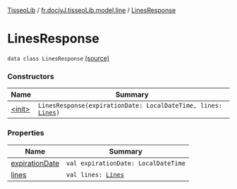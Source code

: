 [TisseoLib](../../index.md) / [fr.docjyJ.tisseoLib.model.line](../index.md) / [LinesResponse](./index.md)

# LinesResponse

`data class LinesResponse` [(source)](https://github.com/docjyJ/TisseoLib/tree/master/src/main/kotlin/fr/docjyJ/tisseoLib/model/line/LinesResponse.kt#L5)

### Constructors

| Name | Summary |
|---|---|
| [&lt;init&gt;](-init-.md) | `LinesResponse(expirationDate: LocalDateTime, lines: `[`Lines`](../-lines/index.md)`)` |

### Properties

| Name | Summary |
|---|---|
| [expirationDate](expiration-date.md) | `val expirationDate: LocalDateTime` |
| [lines](lines.md) | `val lines: `[`Lines`](../-lines/index.md) |
